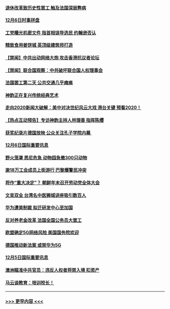 #### [退休改革致历史性罢工 触及法国深层弊病](../pages/prog202/a102724034.md?t=12070801) 
#### [12月6日时事拼盘](../pages/prog202/a102724030.md?t=12070801) 
#### [工党曝光机密文件 指首相误导选民 约翰逊否认](../pages/prog202/a102723972.md?t=12070801) 
#### [精致食用姜饼城  英顶级建筑师打造](../pages/prog202/a102723992.md?t=12070801) 
#### [【禁闻】中共出动网络大炮 攻击香港抗议者论坛](../pages/prog202/a102723990.md?t=12070801) 
#### [【禁闻】联合国观察：中共破坏联合国人权理事会](../pages/prog202/a102723893.md?t=12070801) 
#### [法国罢工第二天 公共交通几乎瘫痪](../pages/prog202/a102723781.md?t=12070801) 
#### [神韵正在复兴传统经典艺术](../pages/prog202/a102723706.md?t=12070801) 
#### [走向2020新闻大破解：美中对决世纪风云大戏 港台关键 预看2020！](../pages/prog202/a102723682.md?t=12070801) 
#### [【热点互动预告】专访神韵主持人林理善 指挥陈缨](../pages/prog202/a102723685.md?t=12070801) 
#### [获奖纪录片德国放映 公众关注孔子学院内幕 ](../pages/prog202/a102723680.md?t=12070801) 
#### [12月6日国际重要讯息](../pages/prog202/a102723558.md?t=12070801) 
#### [野火笼罩 悉尼危急 动物园急撤300只动物](../pages/prog202/a102723473.md?t=12070801) 
#### [逾18万工会成员上街游行 巴黎爆警民冲突](../pages/prog202/a102723183.md?t=12070801) 
#### [将作“重大决定”？ 朝鲜年末召开劳动党全体大会](../pages/prog202/a102723297.md?t=12070801) 
#### [文吴双全 台湾名中医狮城讲座吸引数百人](../pages/prog202/a102723164.md?t=12070801) 
#### [华为遭美制裁 拟迁研发中心至加国](../pages/prog202/a102723166.md?t=12070801) 
#### [反对养老金改革 法国全国公务员大罢工](../pages/prog202/a102723005.md?t=12070801) 
#### [欧盟确定5G网络风险 美国国务院欢迎](../pages/prog202/a102723009.md?t=12070801) 
#### [德国推动新法案 或禁华为5G](../pages/prog202/a102722968.md?t=12070801) 
#### [12月5日国际重要讯息](../pages/prog202/a102722759.md?t=12070801) 
#### [澳洲瞄准中共官员：违反人权者将禁入境 扣资产](../pages/prog202/a102722754.md?t=12070801) 
#### [马云谈教育：培训校长！](../pages/prog202/a102722675.md?t=12070801) 

----
#### [ >>> 更早内容 <<< ](../indexes/prog202-earlier.md)

